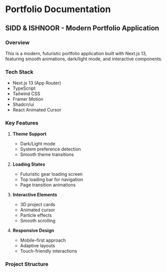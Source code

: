 # Portfolio Documentation

## SIDD & ISHNOOR - Modern Portfolio Application

### Overview
This is a modern, futuristic portfolio application built with Next.js 13, featuring smooth animations, dark/light mode, and interactive components.

### Tech Stack
- Next.js 13 (App Router)
- TypeScript
- Tailwind CSS
- Framer Motion
- Shadcn/ui
- React Animated Cursor

### Key Features
1. **Theme Support**
   - Dark/Light mode
   - System preference detection
   - Smooth theme transitions

2. **Loading States**
   - Futuristic gear loading screen
   - Top loading bar for navigation
   - Page transition animations

3. **Interactive Elements**
   - 3D project cards
   - Animated cursor
   - Particle effects
   - Smooth scrolling

4. **Responsive Design**
   - Mobile-first approach
   - Adaptive layouts
   - Touch-friendly interactions

### Project Structure 